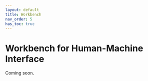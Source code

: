 ```yaml
---
layout: default
title: Workbench
nav_order: 5
has_toc: true
---
```

# Workbench for Human-Machine Interface

Coming soon.
